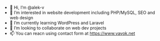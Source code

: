 - 👋 Hi, I’m @alek-v
- 👀 I’m interested in website development including PHP/MySQL, SEO and web design
- 🌱 I’m currently learning WordPress and Laravel
- 💞️ I’m looking to collaborate on web dev projects
- 📫 You can reacn using contact form at https://www.vavok.net

<!---
alek-v/alek-v is a ✨ special ✨ repository because its `README.md` (this file) appears on your GitHub profile.
You can click the Preview link to take a look at your changes.
--->
